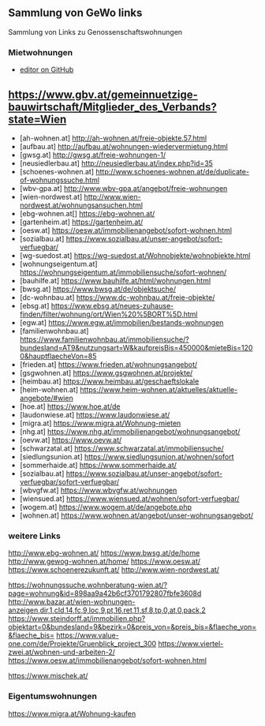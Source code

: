 ## Sammlung von GeWo links
Sammlung von Links zu Genossenschaftswohnungen

### Mietwohnungen
- [editor on GitHub](https://github.com/jansteinfeld/GeWo/edit/gh-pages/index.md)

https://www.gbv.at/gemeinnuetzige-bauwirtschaft/Mitglieder_des_Verbands?state=Wien
------------------------------------------------------------------------
- [ah-wohnen.at] http://ah-wohnen.at/freie-objekte.57.html
- [aufbau.at] http://aufbau.at/wohnungen-wiedervermietung.html
- [gwsg.at] http://gwsg.at/freie-wohnungen-1/
- [neusiedlerbau.at] http://neusiedlerbau.at/index.php?id=35
- [schoenes-wohnen.at] http://www.schoenes-wohnen.at/de/duplicate-of-wohnungssuche.html
- [wbv-gpa.at] http://www.wbv-gpa.at/angebot/freie-wohnungen
- [wien-nordwest.at] http://www.wien-nordwest.at/wohnungsansuchen.html
- [ebg-wohnen.at[] https://ebg-wohnen.at/
- [gartenheim.at] https://gartenheim.at/
- [oesw.at] https://oesw.at/immobilienangebot/sofort-wohnen.html
- [sozialbau.at] https://www.sozialbau.at/unser-angebot/sofort-verfuegbar/
- [wg-suedost.at] https://wg-suedost.at/Wohnobjekte/wohnobjekte.html
- [wohnungseigentum.at] https://wohnungseigentum.at/immobiliensuche/sofort-wohnen/
- [bauhilfe.at] https://www.bauhilfe.at/html/wohnungen.html
- [bwsg.at] https://www.bwsg.at/de/objektsuche/
- [dc-wohnbau.at] https://www.dc-wohnbau.at/freie-objekte/
- [ebsg.at] https://www.ebsg.at/neues-zuhause-finden/filter/wohnung/ort/Wien%20%5BORT%5D.html
- [egw.at] https://www.egw.at/immobilien/bestands-wohnungen
- [familienwohnbau.at] https://www.familienwohnbau.at/immobiliensuche/?bundesland=AT9&nutzungsart=W&kaufpreisBis=450000&mieteBis=1200&hauptflaecheVon=85
- [frieden.at] https://www.frieden.at/wohnungsangebot/
- [gsgwohnen.at] https://www.gsgwohnen.at/projekte/
- [heimbau.at] https://www.heimbau.at/geschaeftslokale
- [heim-wohnen.at] https://www.heim-wohnen.at/aktuelles/aktuelle-angebote/#wien
- [hoe.at] https://www.hoe.at/de
- [laudonwiese.at] https://www.laudonwiese.at/
- [migra.at] https://www.migra.at/Wohnung-mieten
- [nhg.at] https://www.nhg.at/immobilienangebot/wohnungsangebot/
- [oevw.at] https://www.oevw.at/
- [schwarzatal.at] https://www.schwarzatal.at/immobiliensuche/
- [siedlungsunion.at] https://www.siedlungsunion.at/wohnen/sofort
- [sommerhaide.at] https://www.sommerhaide.at/
- [sozialbau.at] https://www.sozialbau.at/unser-angebot/sofort-verfuegbar/sofort-verfuegbar/
- [wbvgfw.at] https://www.wbvgfw.at/wohnungen
- [wiensued.at] https://www.wiensued.at/wohnen/sofort-verfuegbar/
- [wogem.at] https://www.wogem.at/de/angebote.php
- [wohnen.at] https://www.wohnen.at/angebot/unser-wohnungsangebot/

### weitere Links
http://www.ebg-wohnen.at/
https://www.bwsg.at/de/home
http://www.gewog-wohnen.at/home/
https://www.oesw.at/
https://www.schoenerezukunft.at/
http://www.wien-nordwest.at/


https://wohnungssuche.wohnberatung-wien.at/?page=wohnung&id=898aa9a42b6cf3701792807fbfe3608d
http://www.bazar.at/wien-wohnungen-anzeigen,dir,1,cId,14,fc,9,loc,9,pt,16,ret,11,sf,8,tp,0,at,0,pack,2
https://www.steindorff.at/immobilien.php?objektart=0&bundesland=9&bezirk=0&preis_von=&preis_bis=&flaeche_von=&flaeche_bis=
https://www.value-one.com/de/Projekte/Gruenblick_project_300
https://www.viertel-zwei.at/wohnen-und-arbeiten-2/
https://www.oesw.at/immobilienangebot/sofort-wohnen.html
	
https://www.mischek.at/

### Eigentumswohnungen
https://www.migra.at/Wohnung-kaufen
